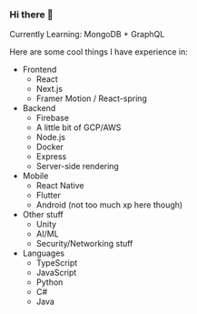 ### Hi there 👋

Currently Learning: MongoDB + GraphQL

Here are some cool things I have experience in:
- Frontend
    - React
    - Next.js
    - Framer Motion / React-spring
- Backend
    - Firebase
    - A little bit of GCP/AWS
    - Node.js
    - Docker
    - Express
    - Server-side rendering
- Mobile
    - React Native
    - Flutter
    - Android (not too much xp here though)
- Other stuff
    - Unity
    - AI/ML
    - Security/Networking stuff
- Languages
    - TypeScript
    - JavaScript
    - Python
    - C#
    - Java 

<!--
**a6h-s/a6h-s** is a ✨ _special_ ✨ repository because its `README.md` (this file) appears on your GitHub profile.

Here are some ideas to get you started:

- 🔭 I’m currently working on ...
- 🌱 I’m currently learning ...
- 👯 I’m looking to collaborate on ...
- 🤔 I’m looking for help with ...
- 💬 Ask me about ...
- 📫 How to reach me: ...
- 😄 Pronouns: ...
- ⚡ Fun fact: ...
-->
